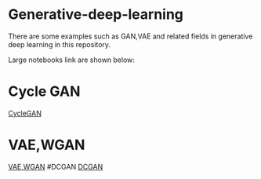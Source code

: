 # Generative-deep-learning
There are some examples such as GAN,VAE and related fields in generative deep learning in this repository.

Large notebooks link are shown below:

# Cycle GAN
[CycleGAN](https://colab.research.google.com/drive/1bMsTJeo2Nbz4NubDDIiqmiXWfnUgMk6V?usp=sharing)

# VAE,WGAN
[VAE,WGAN](https://colab.research.google.com/drive/1rmnRB96amgV6JzlREUQy9znCuJwj8d1j?usp=sharing)
#DCGAN
[DCGAN](https://drive.google.com/file/d/1BjSIXO_psz1veyRg4EhkRVWOVcbZXEJe/view?usp=sharing)
